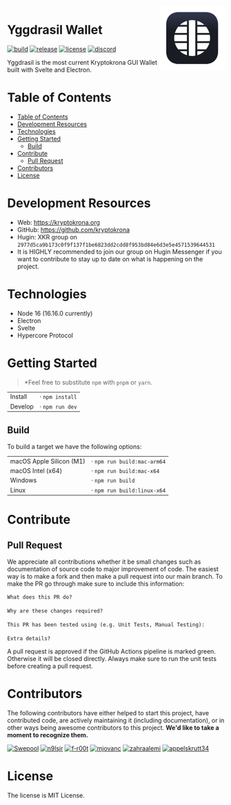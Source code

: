 <a href="https://github.com/mjovanc/falcon">
  <img align="right" width="150" height="150" alt="Yggdrasil Kryptokrona Wallet" src="static/icon.png">
</a>

# Yggdrasil Wallet
[![build](https://img.shields.io/github/actions/workflow/status/kryptokrona/yggdrasil-wallet/main-ci.yml?branch=main)](https://github.com/kryptokrona/yggdrasil-wallet/actions/workflows/main-ci.yml)
[![release](https://img.shields.io/github/v/release/kryptokrona/yggdrasil-wallet)](https://img.shields.io/github/v/release/kryptokrona/yggdrasil-wallet)
[![license](https://img.shields.io/badge/license-MIT-blue.svg)](https://opensource.org/licenses/MIT)
[![discord](https://img.shields.io/discord/562673808582901793?label=discord)](https://discord.gg/VTgsTGS9b7)

Yggdrasil is the most current Kryptokrona GUI Wallet built with Svelte and Electron.

# Table of Contents

- [Table of Contents](#table-of-contents)
- [Development Resources](#development-resources)
- [Technologies](#technologies)
- [Getting Started](#getting-started)
  - [Build](#build)
- [Contribute](#contribute)
  - [Pull Request](#pull-request)
- [Contributors](#contributors)
- [License](#license)

# Development Resources

-   Web: https://kryptokrona.org
-   GitHub: https://github.com/kryptokrona
-   Hugin: XKR group on `2977d5ca9b173c0f9f137f1be6823dd2cdd8f953bd84e6d3e5e4571539644531`
-   It is HIGHLY recommended to join our group on Hugin Messenger if you want to contribute to stay up to date on what is happening on the project.

# Technologies

- Node 16 (16.16.0 currently)
- Electron
- Svelte
- Hypercore Protocol

# Getting Started

> \*Feel free to substitute `npm` with `pnpm` or `yarn`.

|         |                   |
| ------- | ----------------- |
| Install | · `npm install`   |
| Develop | · `npm run dev`   |


## Build
To build a target we have the following options:


|                          |                             |
|--------------------------|-----------------------------|
| macOS Apple Silicon (M1) | · `npm run build:mac-arm64` |
| macOS Intel (x64)        | · `npm run build:mac-x64`   |
| Windows                  | · `npm run build`           |
| Linux                    | · `npm run build:linux-x64` |

# Contribute

## Pull Request

We appreciate all contributions whether it be small changes such as documentation of source code to major improvement of code. The easiest way is to make a fork and then make a pull request into our main branch. To make the PR go through make sure to include this information:

```
What does this PR do?

Why are these changes required?

This PR has been tested using (e.g. Unit Tests, Manual Testing):

Extra details?
```

A pull request is approved if the GitHub Actions pipeline is marked green. Otherwise it will be closed directly. Always make sure to run the unit tests before creating a pull request.

# Contributors

The following contributors have either helped to start this project, have contributed
code, are actively maintaining it (including documentation), or in other ways
being awesome contributors to this project. **We'd like to take a moment to recognize them.**

[<img src="https://avatars.githubusercontent.com/u/36674091?v=4?size=72" alt="Swepool" width="72">](https://github.com/Swepool)
[<img src="https://avatars.githubusercontent.com/u/64911460?v=4?size=72" alt="n9lsjr" width="72">](https://github.com/n9lsjr)
[<img src="https://avatars.githubusercontent.com/u/3246908?v=4?size=72" alt="f-r00t" width="72">](https://github.com/f-r00t)
[<img src="https://avatars.githubusercontent.com/u/33717111?v=4?size=72" alt="mjovanc" width="72">](https://github.com/mjovanc)
[<img src="https://avatars.githubusercontent.com/u/43936471?v=4?size=72" alt="zahraalemi" width="72">](https://github.com/zahraalemi)
[<img src="https://avatars.githubusercontent.com/u/24655747?v=4?size=72" alt="appelskrutt34" width="72">](https://github.com/appelskrutt34)

# License

The license is MIT License.
